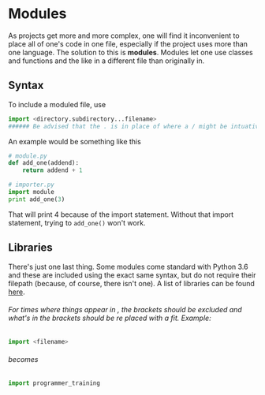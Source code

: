 # Modules
 As projects get more and more complex, one will find it inconvenient to place all of one's code in one file, especially if the project uses more than one language. The solution to this is **modules**. Modules let one use classes and functions and the like in a different file than originally in.
## Syntax
To include a moduled file, use
```python
import <directory.subdirectory...filename>
###### Be advised that the . is in place of where a / might be intuative. Be careful.
```
An example would be something like this
```python
# module.py
def add_one(addend):
    return addend + 1
```
```python
# importer.py
import module
print add_one(3)
```
That will print 4 because of the import statement. Without that import statement, trying to ```add_one()``` won't work.

## Libraries
There's just one last thing. Some modules come standard with Python 3.6 and these are included using the exact same syntax, but do not require their filepath (because, of course, there isn't one). A list of libraries can be found [here](https://docs.python.org/3/py-modindex.html).

###### For times where things appear in <angle brackets>, the brackets should be excluded and what's in the brackets should be re    placed with a fit. Example:
```python
import <filename>
```
###### becomes
```python
import programmer_training
```
